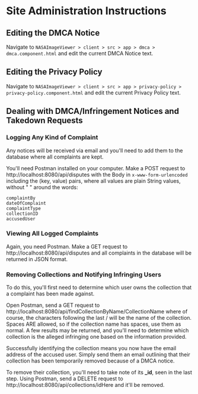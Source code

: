 # Site Administration Instructions

## Editing the DMCA Notice
Navigate to `NASAImageViewer > client > src > app > dmca > dmca.component.html` and edit the current DMCA Notice text.


## Editing the Privacy Policy
Navigate to `NASAImageViewer > client > src > app > privacy-policy > privacy-policy.component.html` and edit the current Privacy Policy text.


## Dealing with DMCA/Infringement Notices and Takedown Requests
### Logging Any Kind of Complaint
Any notices will be received via email and you'll need to add them to the database where all complaints are kept.

You'll need Postman installed on your computer. Make a POST request to http://localhost:8080/api/disputes with the Body in `x-www-form-urlencoded` including the (key, value) pairs, where all values are plain String values, without " " around the words:
```
complaintBy
dateOfComplaint
complaintType
collectionID
accusedUser
```

### Viewing All Logged Complaints
Again, you need Postman. Make a GET request to http://localhost:8080/api/disputes and all complaints in the database will be returned in JSON format.

### Removing Collections and Notifying Infringing Users
To do this, you'll first need to determine which user owns the collection that a complaint has been made against.

Open Postman, send a GET request to http://localhost:8080/api/findCollectionByName/CollectionName where of course, the characters following the last / will be the name of the collection. Spaces ARE allowed, so if the collection name has spaces, use them as normal. A few results may be returned, and you'll need to determine which collection is the alleged infringing one based on the information provided.

Successfully identifying the collection means you now have the email address of the accused user. Simply send them an email outlining that their collection has been temporarily removed because of a DMCA notice.

To remove their collection, you'll need to take note of its **_id**, seen in the last step. Using Postman, send a DELETE request to http://localhost:8080/api/collections/idHere and it'll be removed.
